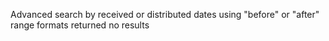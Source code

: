 Advanced search by received or distributed dates using "before" or "after" range formats returned no
results

